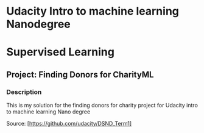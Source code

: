 # Udacity Intro to machine learning Nanodegree
# Supervised Learning
## Project: Finding Donors for CharityML

### Description

This is my solution for the finding donors for charity project for Udacity intro to machine learning Nano degree 

Source:  [https://github.com/udacity/DSND_Term1]
